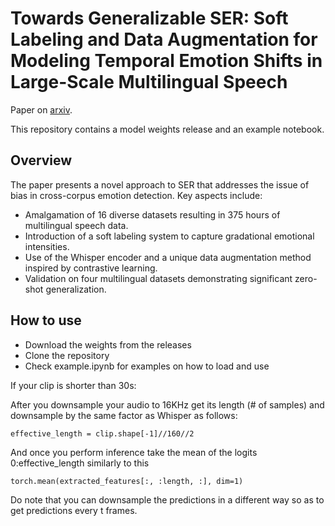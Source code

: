 # Towards Generalizable SER: Soft Labeling and Data Augmentation for Modeling Temporal Emotion Shifts in Large-Scale Multilingual Speech
Paper on [arxiv](https://arxiv.org/abs/2311.08607).

This repository contains a model weights release and an example notebook.


## Overview

The paper presents a novel approach to SER that addresses the issue of bias in cross-corpus emotion detection. Key aspects include:

- Amalgamation of 16 diverse datasets resulting in 375 hours of multilingual speech data.
- Introduction of a soft labeling system to capture gradational emotional intensities.
- Use of the Whisper encoder and a unique data augmentation method inspired by contrastive learning.
- Validation on four multilingual datasets demonstrating significant zero-shot generalization.

## How to use

- Download the weights from the releases
- Clone the repository
- Check example.ipynb for examples on how to load and use

If your clip is shorter than 30s:

After you downsample your audio to 16KHz get its length (# of samples) and downsample by the same factor as Whisper as follows:
```
effective_length = clip.shape[-1]//160//2
```
And once you perform inference take the mean of the logits 0:effective_length similarly to this
```
torch.mean(extracted_features[:, :length, :], dim=1)
```

Do note that you can downsample the predictions in a different way so as to get predictions every t frames.